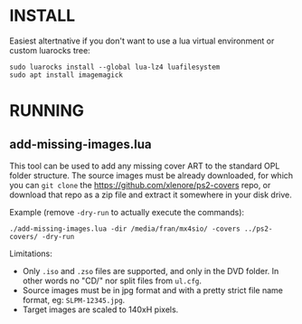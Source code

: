 # INSTALL

Easiest altertnative if you don't want to use a lua virtual environment or custom luarocks tree:
```
sudo luarocks install --global lua-lz4 luafilesystem
sudo apt install imagemagick
```

# RUNNING

## add-missing-images.lua
This tool can be used to add any missing cover ART to the standard OPL folder structure.
The source images must be already downloaded, for which you can `git clone` the https://github.com/xlenore/ps2-covers repo,
or download that repo as a zip file and extract it somewhere in your disk drive.

Example (remove `-dry-run` to actually execute the commands):
```
./add-missing-images.lua -dir /media/fran/mx4sio/ -covers ../ps2-covers/ -dry-run
```

Limitations:
* Only `.iso` and `.zso` files are supported, and only in the DVD folder.  In other words no "CD/" nor split files from `ul.cfg`.
* Source images must be in jpg format and with a pretty strict file name format, eg: `SLPM-12345.jpg`.
* Target images are scaled to 140xH pixels.
